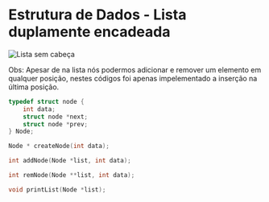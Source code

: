 # Estrutura de Dados - Lista duplamente encadeada

![Lista sem cabeça][list]

Obs: Apesar de na lista nós podermos adicionar e remover um elemento em qualquer posição, nestes códigos foi apenas impelementado a inserção na última posição.

```c
typedef struct node {
    int data;
    struct node *next;
    struct node *prev;
} Node;
```

```c
Node * createNode(int data);
```

```c
int addNode(Node *list, int data);
```

```c
int remNode(Node **list, int data);
```

```c
void printList(Node *list);
```

[list]: http://upload.wikimedia.org/wikipedia/commons/thumb/5/5e/Doubly-linked-list.svg/610px-Doubly-linked-list.svg.png "Fonte: http://upload.wikimedia.org/wikipedia/commons/thumb/5/5e/Doubly-linked-list.svg/610px-Doubly-linked-list.svg.png"